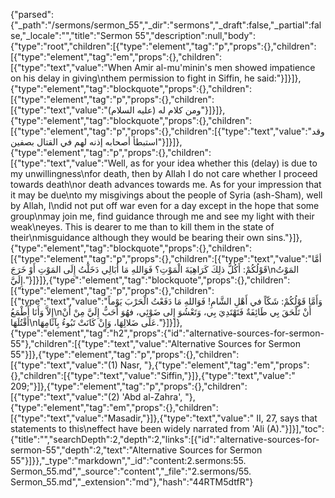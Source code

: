{"parsed":{"_path":"/sermons/sermon_55","_dir":"sermons","_draft":false,"_partial":false,"_locale":"","title":"Sermon 55","description":null,"body":{"type":"root","children":[{"type":"element","tag":"p","props":{},"children":[{"type":"element","tag":"em","props":{},"children":[{"type":"text","value":"When Amir al-mu'minin's men showed impatience on his delay in giving\nthem permission to fight in Siffin, he said:"}]}]},{"type":"element","tag":"blockquote","props":{},"children":[{"type":"element","tag":"p","props":{},"children":[{"type":"text","value":"ومن كلام له (عليه السلام)"}]}]},{"type":"element","tag":"blockquote","props":{},"children":[{"type":"element","tag":"p","props":{},"children":[{"type":"text","value":"وقد استبطأ أصحابه إذنه لهم في القتال بصفين"}]}]},{"type":"element","tag":"p","props":{},"children":[{"type":"text","value":"Well, as for your idea whether this (delay) is due to my unwillingness\nfor death, then by Allah I do not care whether I proceed towards death\nor death advances towards me. As for your impression that it may be due\nto my misgivings about the people of Syria (ash-Sham), well by Allah, I\ndid not put off war even for a day except in the hope that some group\nmay join me, find guidance through me and see my light with their weak\neyes. This is dearer to me than to kill them in the state of their\nmisguidance although they would be bearing their own sins."}]},{"type":"element","tag":"blockquote","props":{},"children":[{"type":"element","tag":"p","props":{},"children":[{"type":"text","value":"أمَّا قَوْلُكُمْ: أَكُلَّ ذلِكَ كَرَاهِيَةَ الْمَوْتِ؟ فَوَاللهِ مَا أُبَالِي دَخَلْتُ إِلَى المَوْتِ أَوْ خَرَجَ\nالمَوْتُ إِلَيَّ."}]}]},{"type":"element","tag":"blockquote","props":{},"children":[{"type":"element","tag":"p","props":{},"children":[{"type":"text","value":"وَأَمَّا قَوْلُكُمْ: شَكّاً في أَهْلِ الشَّامِ! فَوَاللهِ مَا دَفَعْتُ الْحَرْبَ يَوْماً إِلاَّ وَأَنَا أَطْمَعُ\nأَنْ تَلْحَقَ بِي طَائِفَةٌ فَتَهْتَدِيَ بِي، وَتَعْشُوَ إِلى ضَوْئِي، فهُوَ أَحَبُّ إِلَيَّ مِنْ أَنْ أَقْتُلَهَا\nعَلَى ضَلالِهَا، وَإِنْ كَانَتْ تَبُوءُ بِآثَامِهَا."}]}]},{"type":"element","tag":"h2","props":{"id":"alternative-sources-for-sermon-55"},"children":[{"type":"text","value":"Alternative Sources for Sermon 55"}]},{"type":"element","tag":"p","props":{},"children":[{"type":"text","value":"(1) Nasr, "},{"type":"element","tag":"em","props":{},"children":[{"type":"text","value":"Siffin,"}]},{"type":"text","value":" 209;"}]},{"type":"element","tag":"p","props":{},"children":[{"type":"text","value":"(2) 'Abd al-Zahra', "},{"type":"element","tag":"em","props":{},"children":[{"type":"text","value":"Masadir,"}]},{"type":"text","value":" II, 27, says that statements to this\neffect have been widely narrated from 'Ali (A)."}]}],"toc":{"title":"","searchDepth":2,"depth":2,"links":[{"id":"alternative-sources-for-sermon-55","depth":2,"text":"Alternative Sources for Sermon 55"}]}},"_type":"markdown","_id":"content:2.sermons:55. Sermon_55.md","_source":"content","_file":"2.sermons/55. Sermon_55.md","_extension":"md"},"hash":"44RTM5dtfR"}